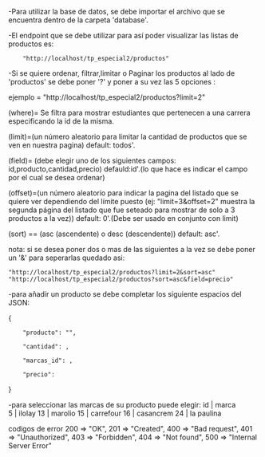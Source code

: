 -Para utilizar la base de datos, se debe importar el archivo que se encuentra dentro de la carpeta 'database'.

-El endpoint que se debe utilizar para así poder visualizar las listas de productos es:
 
        "http://localhost/tp_especial2/productos"

-Si se quiere ordenar, filtrar,limitar o Paginar 
los  productos al lado de 'productos' se debe poner '?' y poner a su vez las 5 opciones :

ejemplo = "http://localhost/tp_especial2/productos?limit=2"

(where)= Se filtra para mostrar estudiantes que pertenecen a una carrera especificando la id de la misma.

(limit)=(un número aleatorio para limitar la cantidad de productos que se ven en nuestra pagina) default: todos'.

(field)= (debe elegir uno de los siguientes campos: id,producto,cantidad,precio) defauld:id'.(lo que hace es indicar el campo por el cual se desea ordenar)

(offset)=(un número aleatorio para indicar la pagina del listado que se quiere ver dependiendo del límite puesto (ej: "limit=3&offset=2" muestra la segunda página del listado que fue seteado para mostrar de solo a 3 productos a la vez)) default: 0'.(Debe ser usado en conjunto con limit)

(sort) == (asc (ascendente) o desc (descendente)) default: asc'.


nota: si se desea poner dos o mas de las siguientes a la vez se debe 
poner un '&' para seperarlas quedado asi:

    "http://localhost/tp_especial2/productos?limit=2&sort=asc"
    "http://localhost/tp_especial2/productos?sort=asc&field=precio"

-para añadir un producto se debe completar los siguiente espacios del JSON:

{

        "producto": "",

        "cantidad": ,

        "marcas_id": ,

        "precio": 
       
}


-para seleccionar las marcas de su producto puede elegir:
    id |  marca    
    5  | ilolay
    13 | marolio
    15 | carrefour
    16 | casancrem
    24 | la paulina

codigos de error 
         200 => "OK",
          201 => "Created",
          400 => "Bad request",
          401 => "Unauthorized",
          403 => "Forbidden",
          404 => "Not found",
          500 => "Internal Server Error"